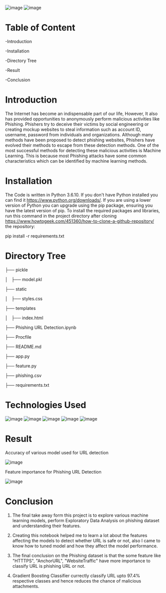 ![image](https://github.com/akshatabhagat6/Phishing-URL-Detection/assets/131398128/b744519e-e096-44db-a131-d22725d40635)
![image](https://github.com/akshatabhagat6/Phishing-URL-Detection/assets/131398128/d3c5ada4-ce06-45c3-98d2-8f7e93307a0d)
# Table of Content
-Introduction

-Installation

-Directory Tree

-Result

-Conclusion

# Introduction
The Internet has become an indispensable part of our life, However, It also has provided opportunities to anonymously perform malicious activities like Phishing. Phishers try to deceive their victims by social engineering or creating mockup websites to steal information such as account ID, username, password from individuals and organizations. Although many methods have been proposed to detect phishing websites, Phishers have evolved their methods to escape from these detection methods. One of the most successful methods for detecting these malicious activities is Machine Learning. This is because most Phishing attacks have some common characteristics which can be identified by machine learning methods. 
# Installation
The Code is written in Python 3.6.10. If you don't have Python installed you can find it https://www.python.org/downloads/. If you are using a lower version of Python you can upgrade using the pip package, ensuring you have the latest version of pip. To install the required packages and libraries, run this command in the project directory after cloning https://www.howtogeek.com/451360/how-to-clone-a-github-repository/ the repository:

pip install -r requirements.txt
# Directory Tree
├── pickle

│   ├── model.pkl

├── static

│   ├── styles.css

├── templates

│   ├── index.html

├── Phishing URL Detection.ipynb

├── Procfile

├── README.md

├── app.py

├── feature.py

├── phishing.csv

├── requirements.txt



# Technologies Used
![image](https://github.com/akshatabhagat6/Phishing-URL-Detection/assets/131398128/ee4b03b5-f7cb-49b3-86e7-a69e059cdd82)
![image](https://github.com/akshatabhagat6/Phishing-URL-Detection/assets/131398128/1da08440-4866-4155-bd03-69b83e1001f6)
![image](https://github.com/akshatabhagat6/Phishing-URL-Detection/assets/131398128/51c6deb5-9e39-4958-b265-6f4f23424c4f)
![image](https://github.com/akshatabhagat6/Phishing-URL-Detection/assets/131398128/0d0cc250-746a-4b56-8ba2-75dd484a134c)
![image](https://github.com/akshatabhagat6/Phishing-URL-Detection/assets/131398128/cd215e16-958f-4adf-94f8-abf8cecc7f1c)


# Result
Accuracy of various model used for URL detection


![image](https://github.com/akshatabhagat6/Phishing-URL-Detection/assets/131398128/84ce4229-ed5c-4a2b-aaec-1ca29677f4ec)

Feature importance for Phishing URL Detection

![image](https://github.com/akshatabhagat6/Phishing-URL-Detection/assets/131398128/bd91cdda-72a3-428a-a7ea-079953e966e4)


# Conclusion
1. The final take away form this project is to explore various machine learning models, perform Exploratory Data Analysis on phishing dataset and understanding their features.
  
2. Creating this notebook helped me to learn a lot about the features affecting the models to detect whether URL is safe or not, also I came to know how to tuned model and how they affect the model performance.
  
3. The final conclusion on the Phishing dataset is that the some feature like "HTTTPS", "AnchorURL", "WebsiteTraffic" have more importance to classify URL is phishing URL or not.
  
4. Gradient Boosting Classifier currectly classify URL upto 97.4% respective classes and hence reduces the chance of malicious attachments.
